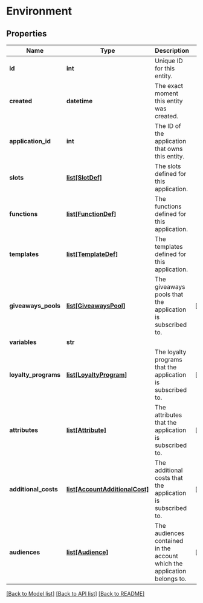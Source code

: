 # Environment

## Properties
Name | Type | Description | Notes
------------ | ------------- | ------------- | -------------
**id** | **int** | Unique ID for this entity. | 
**created** | **datetime** | The exact moment this entity was created. | 
**application_id** | **int** | The ID of the application that owns this entity. | 
**slots** | [**list[SlotDef]**](SlotDef.md) | The slots defined for this application. | 
**functions** | [**list[FunctionDef]**](FunctionDef.md) | The functions defined for this application. | 
**templates** | [**list[TemplateDef]**](TemplateDef.md) | The templates defined for this application. | 
**giveaways_pools** | [**list[GiveawaysPool]**](GiveawaysPool.md) | The giveaways pools that the application is subscribed to. | [optional] 
**variables** | **str** |  | 
**loyalty_programs** | [**list[LoyaltyProgram]**](LoyaltyProgram.md) | The loyalty programs that the application is subscribed to. | [optional] 
**attributes** | [**list[Attribute]**](Attribute.md) | The attributes that the application is subscribed to. | [optional] 
**additional_costs** | [**list[AccountAdditionalCost]**](AccountAdditionalCost.md) | The additional costs that the application is subscribed to. | [optional] 
**audiences** | [**list[Audience]**](Audience.md) | The audiences contained in the account which the application belongs to. | [optional] 

[[Back to Model list]](../README.md#documentation-for-models) [[Back to API list]](../README.md#documentation-for-api-endpoints) [[Back to README]](../README.md)


